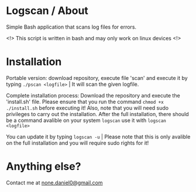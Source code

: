 # Logscan / About
Simple Bash application that scans log files for errors. 

<!> This script is written in bash and may only work on linux devices <!>

# Installation

Portable version: download repository, execute file 'scan' and execute it by typing `./pscan <logfile>` | It will scan the given logfile.
  
Complete installation process: Download the repository and execute the 'install.sh' file.
Please ensure that you run the command `chmod +x ./install.sh` before executing it!
Also, note that you will need sudo privileges to carry out the installation.
After the full installation, there should be a command avalible on your system `logscan` use it with `logscan <logfile>`

You can update it by typing `logscan -u` | Please note that this is only avalible on the full installation and you will require sudo rights for it!

# Anything else?
Contact me at none.daniel0@gmail.com
